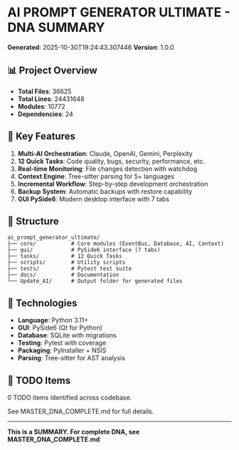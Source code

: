 # AI PROMPT GENERATOR ULTIMATE - DNA SUMMARY

**Generated**: 2025-10-30T19:24:43.307446
**Version**: 1.0.0

## 📊 Project Overview

- **Total Files**: 36625
- **Total Lines**: 24431648
- **Modules**: 10772
- **Dependencies**: 24

## 🎯 Key Features

1. **Multi-AI Orchestration**: Claude, OpenAI, Gemini, Perplexity
2. **12 Quick Tasks**: Code quality, bugs, security, performance, etc.
3. **Real-time Monitoring**: File changes detection with watchdog
4. **Context Engine**: Tree-sitter parsing for 5+ languages
5. **Incremental Workflow**: Step-by-step development orchestration
6. **Backup System**: Automatic backups with restore capability
7. **GUI PySide6**: Modern desktop interface with 7 tabs

## 📁 Structure
```
ai_prompt_generator_ultimate/
├── core/           # Core modules (EventBus, Database, AI, Context)
├── gui/            # PySide6 interface (7 tabs)
├── tasks/          # 12 Quick Tasks
├── scripts/        # Utility scripts
├── tests/          # Pytest test suite
├── docs/           # Documentation
└── Update_AI/      # Output folder for generated files
```

## 🔧 Technologies

- **Language**: Python 3.11+
- **GUI**: PySide6 (Qt for Python)
- **Database**: SQLite with migrations
- **Testing**: Pytest with coverage
- **Packaging**: PyInstaller + NSIS
- **Parsing**: Tree-sitter for AST analysis

## 📝 TODO Items

0 TODO items identified across codebase.

See MASTER_DNA_COMPLETE.md for full details.

---

**This is a SUMMARY. For complete DNA, see MASTER_DNA_COMPLETE.md**